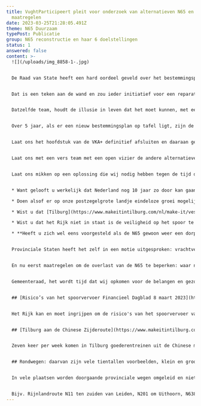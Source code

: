 ```yaml
---
title: VughtParticipeert pleit voor onderzoek van alternatieven N65 en directe
  maatregelen
date: 2023-03-25T21:28:05.491Z
theme: N65 Duurzaam
typePost: Publicatie
group: N65 reconstructie en haar 6 doelstellingen
status: 1
answered: false
content: >-
  ![](/uploads/img_8858-1-.jpg)


  De Raad van State heeft een hard oordeel geveld over het bestemmingsplan N65, zij heeft het vernietigd. Niet een opening geboden om het plan met een bestuurlijke lus op te lappen? Nee, vernietigd. 


  Dat is een teken aan de wand en zou ieder initiatief voor een reparatiepoging moeten verhinderen. En zeker niet met hetzelfde team aantreden voor de taskforce. Einstein zei: “De definitie van waanzin is telkens hetzelfde doen, maar een andere uitkomst verwachten.” 


  Datzelfde team, houdt de illusie in leven dat het moet kunnen, met een paar extra schroeven erin en een beetje duct-tape. En ondertussen hun uurtarieven declareren. Pels-Rijcken en Movaris mogen blij zijn dat wij hun deel van de €19 miljoen niet terugvragen. Wanprestatie is geen prestatie.


  Over 5 jaar, als er een nieuw bestemmingsplan op tafel ligt, zijn de regels nog strakker, is ook het probleem van fijnstof actueel, zijn de onderzoeken naar verkeersonveiligheid nog duidelijker, is de bereidheid de afbraak van de leefbaarheid en gezondheid als gevolg van verkeer te accepteren nog minder.


  Laat ons het hoofdstuk van de VKA+ definitief afsluiten en daaraan geen tijd en geld besteden. De Raad van State heeft duidelijk gezegd: dat voorstel is niet acceptabel.


  Laat ons met een vers team met een open vizier de andere alternatieven onderzoeken en een volledige en publieke Maatschappelijke Kosten/Baten Analyse maken.


  Laat ons mikken op een oplossing die wij nodig hebben tegen de tijd dat die er ligt, namelijk over 10 jaar. 


  * Want gelooft u werkelijk dat Nederland nog 10 jaar zo door kan gaan? 

  * Doen alsof er op onze postzegelgrote landje eindeloze groei mogelijk is? 

  * Wist u dat [Tilburg](https://www.makeitintilburg.com/nl/make-it/vestigen/goedbereikbaar/tilburg-aan-de-nieuwe-zijderoute) het eindpunt is van de Nieuwe Zijderoute? 

  * Wist u dat het Rijk niet in staat is de veiligheid op het spoor te garanderen ([FD 8 maart 2023](https://fd.nl/samenleving/1469827/provincie-verwijt-ministerie-nalatigheid-bij-vervoer-gevaarlijke-stoffen-op-het-spoor)) en wij straks, wanneer de Helvoirtseweg, via een provinciale weg N65 naar een snelweg A65 is uitgebouwd, doorzeefd worden met vrachtverkeer dat Vught alleen maar als een hinderlijk obstakel beschouwt?

  * **Heeft u zich wel eens voorgesteld als de N65 gewoon weer een dorpsstraat is, de Helvoirtseweg, met bomen en veilig verkeer? Met rond het Maurick College een groene ruimte waar kinderen veilig kunnen fietsen, waar ruimte is voor uitbreiding van de scholen?** 


  Provinciale Staten heeft het zelf in een motie uitgesproken: vrachtverkeer hoort niet door de bebouwde kom. Overal wordt verkeer uit de dorpen omgeleid, ook in Brabant, recentelijk in Valkenswaard.


  En nu eerst maatregelen om de overlast van de N65 te beperken: waar nodig (eventueel tijdelijke) geluidsschermen, afwaarderen door verlagen van de snelheid en strikte handhaving op snelheid en stoplichten.


  Gemeenteraad, het wordt tijd dat wij opkomen voor de belangen en gezondheid van onze inwoners.


  ## [Risico’s van het spoorvervoer Financieel Dagblad 8 maart 2023](https://fd.nl/samenleving/1469827/provincie-verwijt-ministerie-nalatigheid-bij-vervoer-gevaarlijke-stoffen-op-het-spoor)


  Het Rijk kan en moet ingrijpen om de risico's van het spoorvervoer van gevaarlijke stoffen te verkleinen via de zogeheten Brabantroute. Nu verzuimt het ministerie van Infrastructuur en Waterstaat om op te treden tegen risicovolle transporten over dat spoor. Dat stelt de provincie Zuid-Holland, die zich baseert op een juridisch onderzoek dat ze heeft laten uitvoeren.


  ## [Tilburg aan de Chinese Zijderoute](https://www.makeitintilburg.com/nl/make-it/vestigen/goedbereikbaar/tilburg-aan-de-nieuwe-zijderoute)


  Zeven keer per week komen in Tilburg goederentreinen uit de Chinese miljoenenstad Chengdu aan. De succesvolle Tilburgse Railport Brabant is het jongste bewijs dat de provincie verworden is tot de logistieke draaischijf van Nederland. Tilburg schaart zich bij de grootste railports van Europa en is de meest flexibele. Veel flexibeler dan Duisburg waar de gunstige Duitse arbeidsvoorwaarden zorgen voor beperkingen in de afwikkeling van de containers bijvoorbeeld. De trein vervoert diverse producten: van Belgisch bier tot Franse wijn, en van luxeauto's tot vluchtsimulatoren. Met een groeiende Chinese middenklasse neemt de vraag naar Westerse producten toe. En dit maakt Tilburg de ideale hub in West-Europa.


  ## Rondwegen: daarvan zijn vele tientallen voorbeelden, klein en groot


  In vele plaatsen worden doorgaande provinciale wegen omgeleid en niet zoals Vught van plan was uitgebouwd van N65 naar A65. 


  Bijv. Rijnlandroute N11 ten zuiden van Leiden, N201 om Uithoorn, N638 om Zundert, N419 om Harmelen, N420 om Woerden, N458 om Bodegraven, N341 om Den Ham, N346 om Lochem, N319 om Ruurlo, N315 om Zelhem, N813 om Didam, N69 om Valkenswaard, N269 om Reusel, N260 om Alphen, N640 om Oudenbosch, N605 rond Boekel, rondweg rond Wilhelminadorp, randweg Oirschot, etc.
---
```

